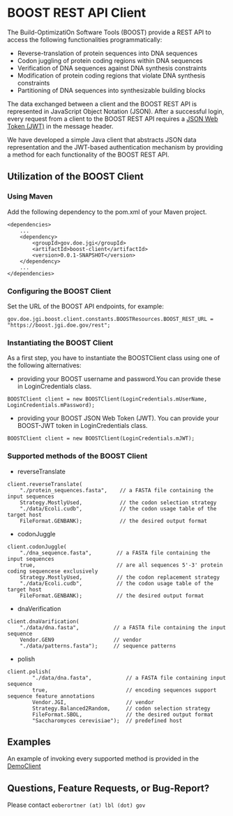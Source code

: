 # BOOST REST API Client

The Build-OptimizatiOn Software Tools (BOOST) provide a REST API to access the following 
functionalities programmatically:
- Reverse-translation of protein sequences into DNA sequences
- Codon juggling of protein coding regions within DNA sequences
- Verification of DNA sequences against DNA synthesis constraints
- Modification of protein coding regions that violate DNA synthesis constraints
- Partitioning of DNA sequences into synthesizable building blocks

The data exchanged between a client and the BOOST REST API is represented in JavaScript Object Notation (JSON). 
After a successful login, every request from a client to the BOOST REST API requires a 
<a href="https://jwt.io/" target="_blank">JSON Web Token (JWT)</a> in the message header.

We have developed a simple Java client that abstracts JSON data representation and the JWT-based authentication mechanism 
by providing a method for each functionality of the BOOST REST API.

## Utilization of the BOOST Client

### Using Maven

Add the following dependency to the pom.xml of your Maven project.

```
<dependencies>
    ...
    <dependency>
	    <groupId>gov.doe.jgi</groupId>
	    <artifactId>boost-client</artifactId>
	    <version>0.0.1-SNAPSHOT</version>
	</dependency>
	...
</dependencies>
```


### Configuring the BOOST Client

Set the URL of the BOOST API endpoints, for example:

```
gov.doe.jgi.boost.client.constants.BOOSTResources.BOOST_REST_URL = "https://boost.jgi.doe.gov/rest";
```

### Instantiating the BOOST Client
 
As a first step, you have to instantiate the BOOSTClient class using one of the following alternatives:

* providing your BOOST username and password.You can provide these in LoginCredentials class.

```
BOOSTClient client = new BOOSTClient(LoginCredentials.mUserName, LoginCredentials.mPassword);
```

* providing your BOOST JSON Web Token (JWT). You can provide your BOOST-JWT token in LoginCredentials class.

```
BOOSTClient client = new BOOSTClient(LoginCredentials.mJWT);
```

### Supported methods of the BOOST Client

* reverseTranslate

```
client.reverseTranslate(
	"./protein_sequences.fasta",    // a FASTA file containing the input sequences 
	Strategy.MostlyUsed,            // the codon selection strategy
	"./data/Ecoli.cudb",            // the codon usage table of the target host
	FileFormat.GENBANK);            // the desired output format
```

* codonJuggle

```
client.codonJuggle(
	"./dna_sequence.fasta",        // a FASTA file containing the input sequences 
	true,                          // are all sequences 5'-3' protein coding sequencese exclusively  
	Strategy.MostlyUsed,           // the codon replacement strategy
	"./data/Ecoli.cudb",           // the codon usage table of the target host
	FileFormat.GENBANK);           // the desired output format
```

* dnaVerification

```
client.dnaVarification(
	"./data/dna.fasta",           // a FASTA file containing the input sequence
	Vendor.GEN9                   // vendor
	"./data/patterns.fasta");     // sequence patterns
```
	
* polish

```
client.polish(
        "./data/dna.fasta",           // a FASTA file containing input sequence
        true,                         // encoding sequences support sequence feature annotations
        Vendor.JGI,                   // vendor
        Strategy.Balanced2Random,     // codon selection strategy
        FileFormat.SBOL,              // the desired output format
        "Saccharomyces cerevisiae");  // predefined host
 ```      
       
## Examples 

An example of invoking every supported method is provided in the [DemoClient](https://github.com/eoberortner/BOOST-REST-Client/blob/master/src/test/java/gov/doe/jgi/boost/client/DemoClient.java) 

## Questions, Feature Requests, or Bug-Report?

Please contact ```eoberortner (at) lbl (dot) gov``` 







     

